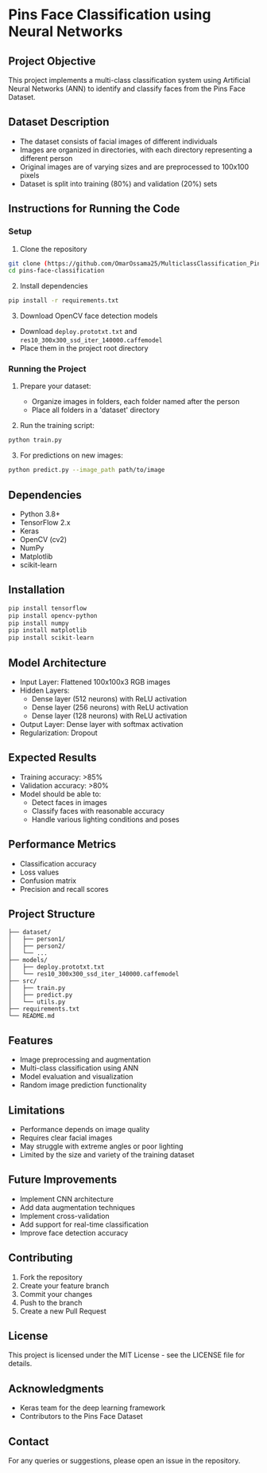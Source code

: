 # Pins Face Classification using Neural Networks

## Project Objective
This project implements a multi-class classification system using Artificial Neural Networks (ANN) to identify and classify faces from the Pins Face Dataset.

## Dataset Description
- The dataset consists of facial images of different individuals
- Images are organized in directories, with each directory representing a different person
- Original images are of varying sizes and are preprocessed to 100x100 pixels
- Dataset is split into training (80%) and validation (20%) sets

## Instructions for Running the Code

### Setup
1. Clone the repository
```bash
git clone (https://github.com/OmarOssama25/MulticlassClassification_Pins_Face)
cd pins-face-classification
```

2. Install dependencies
```bash
pip install -r requirements.txt
```

3. Download OpenCV face detection models
- Download `deploy.prototxt.txt` and `res10_300x300_ssd_iter_140000.caffemodel`
- Place them in the project root directory

### Running the Project
1. Prepare your dataset:
   - Organize images in folders, each folder named after the person
   - Place all folders in a 'dataset' directory

2. Run the training script:
```bash
python train.py
```

3. For predictions on new images:
```bash
python predict.py --image_path path/to/image
```

## Dependencies
- Python 3.8+
- TensorFlow 2.x
- Keras
- OpenCV (cv2)
- NumPy
- Matplotlib
- scikit-learn

## Installation
```bash
pip install tensorflow
pip install opencv-python
pip install numpy
pip install matplotlib
pip install scikit-learn
```

## Model Architecture
- Input Layer: Flattened 100x100x3 RGB images
- Hidden Layers:
  - Dense layer (512 neurons) with ReLU activation
  - Dense layer (256 neurons) with ReLU activation
  - Dense layer (128 neurons) with ReLU activation
- Output Layer: Dense layer with softmax activation
- Regularization: Dropout

## Expected Results
- Training accuracy: >85%
- Validation accuracy: >80%
- Model should be able to:
  - Detect faces in images
  - Classify faces with reasonable accuracy
  - Handle various lighting conditions and poses

## Performance Metrics
- Classification accuracy
- Loss values
- Confusion matrix
- Precision and recall scores

## Project Structure
```
├── dataset/
│   ├── person1/
│   ├── person2/
│   └── ...
├── models/
│   ├── deploy.prototxt.txt
│   └── res10_300x300_ssd_iter_140000.caffemodel
├── src/
│   ├── train.py
│   ├── predict.py
│   └── utils.py
├── requirements.txt
└── README.md
```

## Features
- Image preprocessing and augmentation
- Multi-class classification using ANN
- Model evaluation and visualization
- Random image prediction functionality

## Limitations
- Performance depends on image quality
- Requires clear facial images
- May struggle with extreme angles or poor lighting
- Limited by the size and variety of the training dataset

## Future Improvements
- Implement CNN architecture
- Add data augmentation techniques
- Implement cross-validation
- Add support for real-time classification
- Improve face detection accuracy

## Contributing
1. Fork the repository
2. Create your feature branch
3. Commit your changes
4. Push to the branch
5. Create a new Pull Request

## License
This project is licensed under the MIT License - see the LICENSE file for details.

## Acknowledgments
- Keras team for the deep learning framework
- Contributors to the Pins Face Dataset

## Contact
For any queries or suggestions, please open an issue in the repository.
